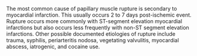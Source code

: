 The most common cause of papillary muscle rupture is secondary to myocardial infarction. This usually occurs 2 to 7 days post-ischemic event. Rupture occurs more commonly with ST-segment elevation myocardial infarctions but also occurs less frequently with non-ST segment elevation infarctions. Other possible documented etiologies of rupture include trauma, syphilis, periarteritis nodosa, vegetating valvulitis, myocardial abscess, iatrogenic, and cocaine use.
